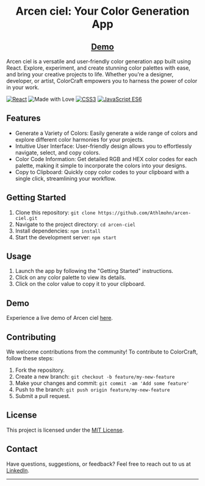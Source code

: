 <div align="center">
  <h1>Arcen ciel: Your Color Generation App</h1>
  <h2>
  <a href="https://your-app-site-url.com" target="_blank">
    Demo
  </a>
  </h2>
</div>

Arcen ciel is a versatile and user-friendly color generation app built using React. Explore, experiment, and create stunning color palettes with ease, and bring your creative projects to life. Whether you're a designer, developer, or artist, ColorCraft empowers you to harness the power of color in your work.

[![React](https://img.shields.io/badge/React-17.0.2-61DAFB.svg?style=flat&logo=react&logoColor=white)](https://reactjs.org/)
![Made with Love](https://img.shields.io/badge/Made%20with-Love-red.svg)
[![CSS3](https://img.shields.io/badge/CSS3-3.0-blue.svg?style=flat&logo=css3&logoColor=white)](https://www.w3.org/Style/CSS/Overview.en.html)
[![JavaScript ES6](https://img.shields.io/badge/JavaScript-ES6-f7df1e.svg?style=flat&logo=javascript&logoColor=black)](https://www.ecma-international.org/ecma-262/6.0/)

## Features

- Generate a Variety of Colors: Easily generate a wide range of colors and explore different color harmonies for your projects.
- Intuitive User Interface: User-friendly design allows you to effortlessly navigate, select, and copy colors.
- Color Code Information: Get detailed RGB and HEX color codes for each palette, making it simple to incorporate the colors into your designs.
- Copy to Clipboard: Quickly copy color codes to your clipboard with a single click, streamlining your workflow.

## Getting Started

1. Clone this repository: `git clone https://github.com/Athlmohn/arcen-ciel.git`
2. Navigate to the project directory: `cd arcen-ciel`
3. Install dependencies: `npm install`
4. Start the development server: `npm start`

## Usage

1. Launch the app by following the "Getting Started" instructions.
2. Click on any color palette to view its details.
3. Click on the color value to copy it to your clipboard.

## Demo

Experience a live demo of Arcen ciel [here](https://Arcenciel.vercel.app).

## Contributing

We welcome contributions from the community! To contribute to ColorCraft, follow these steps:

1. Fork the repository.
2. Create a new branch: `git checkout -b feature/my-new-feature`
3. Make your changes and commit: `git commit -am 'Add some feature'`
4. Push to the branch: `git push origin feature/my-new-feature`
5. Submit a pull request.

## License

This project is licensed under the [MIT License](LICENSE).

## Contact

Have questions, suggestions, or feedback? Feel free to reach out to us at [LinkedIn](https://www.linkedin.com/in/athlmohn/).

---
